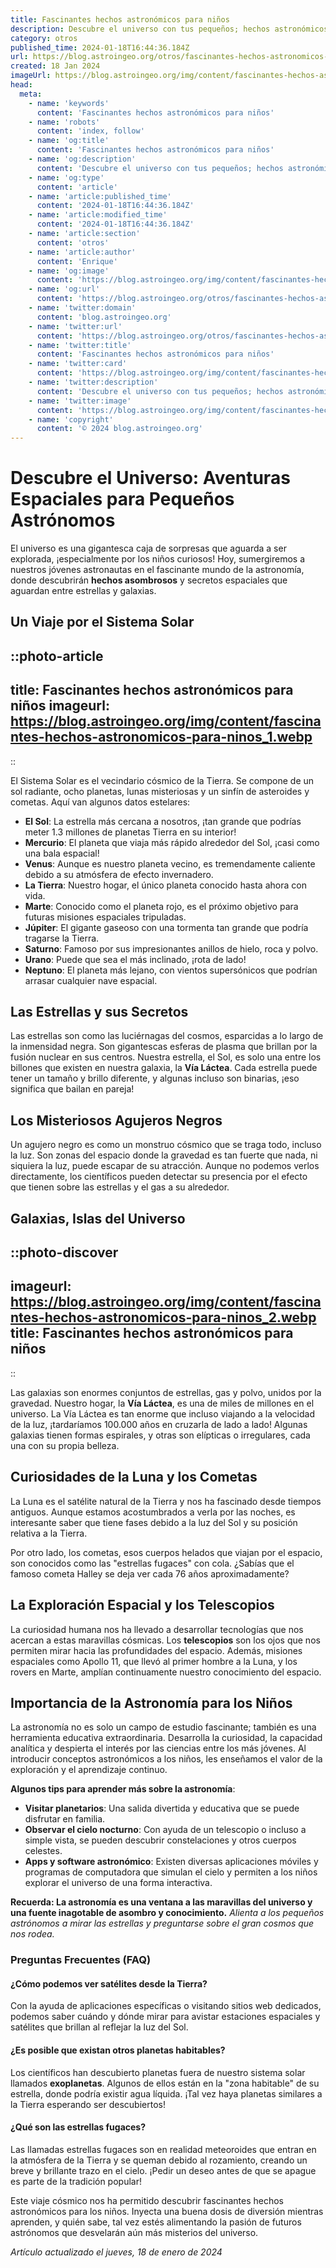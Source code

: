 ```yaml
---
title: Fascinantes hechos astronómicos para niños
description: Descubre el universo con tus pequeños; hechos astronómicos sorprendentes y educativos diseñados para inspirar y fascinar a los niños.
category: otros
published_time: 2024-01-18T16:44:36.184Z
url: https://blog.astroingeo.org/otros/fascinantes-hechos-astronomicos-para-ninos
created: 18 Jan 2024
imageUrl: https://blog.astroingeo.org/img/content/fascinantes-hechos-astronomicos-para-ninos_1.webp
head:
  meta:
    - name: 'keywords'
      content: 'Fascinantes hechos astronómicos para niños'
    - name: 'robots'
      content: 'index, follow'
    - name: 'og:title'
      content: 'Fascinantes hechos astronómicos para niños'
    - name: 'og:description'
      content: 'Descubre el universo con tus pequeños; hechos astronómicos sorprendentes y educativos diseñados para inspirar y fascinar a los niños.'
    - name: 'og:type'
      content: 'article'
    - name: 'article:published_time'
      content: '2024-01-18T16:44:36.184Z'
    - name: 'article:modified_time'
      content: '2024-01-18T16:44:36.184Z'
    - name: 'article:section'
      content: 'otros'
    - name: 'article:author'
      content: 'Enrique'
    - name: 'og:image'
      content: 'https://blog.astroingeo.org/img/content/fascinantes-hechos-astronomicos-para-ninos_1.webp'
    - name: 'og:url'
      content: 'https://blog.astroingeo.org/otros/fascinantes-hechos-astronomicos-para-ninos'
    - name: 'twitter:domain'
      content: 'blog.astroingeo.org'
    - name: 'twitter:url'
      content: 'https://blog.astroingeo.org/otros/fascinantes-hechos-astronomicos-para-ninos'
    - name: 'twitter:title'
      content: 'Fascinantes hechos astronómicos para niños'
    - name: 'twitter:card'
      content: 'https://blog.astroingeo.org/img/content/fascinantes-hechos-astronomicos-para-ninos_1.webp'
    - name: 'twitter:description'
      content: 'Descubre el universo con tus pequeños; hechos astronómicos sorprendentes y educativos diseñados para inspirar y fascinar a los niños.'
    - name: 'twitter:image'
      content: 'https://blog.astroingeo.org/img/content/fascinantes-hechos-astronomicos-para-ninos_1.webp'
    - name: 'copyright'
      content: '© 2024 blog.astroingeo.org'
---
```

# Descubre el Universo: Aventuras Espaciales para Pequeños Astrónomos

El universo es una gigantesca caja de sorpresas que aguarda a ser explorada, ¡especialmente por los niños curiosos! Hoy, sumergiremos a nuestros jóvenes astronautas en el fascinante mundo de la astronomía, donde descubrirán **hechos asombrosos** y secretos espaciales que aguardan entre estrellas y galaxias.

## Un Viaje por el Sistema Solar


::photo-article
---
title: Fascinantes hechos astronómicos para niños
imageurl: https://blog.astroingeo.org/img/content/fascinantes-hechos-astronomicos-para-ninos_1.webp
---
::



El Sistema Solar es el vecindario cósmico de la Tierra. Se compone de un sol radiante, ocho planetas, lunas misteriosas y un sinfín de asteroides y cometas. Aquí van algunos datos estelares:

- **El Sol**: La estrella más cercana a nosotros, ¡tan grande que podrías meter 1.3 millones de planetas Tierra en su interior!
- **Mercurio**: El planeta que viaja más rápido alrededor del Sol, ¡casi como una bala espacial!
- **Venus**: Aunque es nuestro planeta vecino, es tremendamente caliente debido a su atmósfera de efecto invernadero.
- **La Tierra**: Nuestro hogar, el único planeta conocido hasta ahora con vida.
- **Marte**: Conocido como el planeta rojo, es el próximo objetivo para futuras misiones espaciales tripuladas.
- **Júpiter**: El gigante gaseoso con una tormenta tan grande que podría tragarse la Tierra.
- **Saturno**: Famoso por sus impresionantes anillos de hielo, roca y polvo.
- **Urano**: Puede que sea el más inclinado, ¡rota de lado!
- **Neptuno**: El planeta más lejano, con vientos supersónicos que podrían arrasar cualquier nave espacial.

## Las Estrellas y sus Secretos

Las estrellas son como las luciérnagas del cosmos, esparcidas a lo largo de la inmensidad negra. Son gigantescas esferas de plasma que brillan por la fusión nuclear en sus centros. Nuestra estrella, el Sol, es solo una entre los billones que existen en nuestra galaxia, la **Vía Láctea**. Cada estrella puede tener un tamaño y brillo diferente, y algunas incluso son binarias, ¡eso significa que bailan en pareja!

## Los Misteriosos Agujeros Negros

Un agujero negro es como un monstruo cósmico que se traga todo, incluso la luz. Son zonas del espacio donde la gravedad es tan fuerte que nada, ni siquiera la luz, puede escapar de su atracción. Aunque no podemos verlos directamente, los científicos pueden detectar su presencia por el efecto que tienen sobre las estrellas y el gas a su alrededor.

## Galaxias, Islas del Universo


::photo-discover
---
imageurl: https://blog.astroingeo.org/img/content/fascinantes-hechos-astronomicos-para-ninos_2.webp
title: Fascinantes hechos astronómicos para niños
---
::



Las galaxias son enormes conjuntos de estrellas, gas y polvo, unidos por la gravedad. Nuestro hogar, la **Vía Láctea**, es una de miles de millones en el universo. La Vía Láctea es tan enorme que incluso viajando a la velocidad de la luz, ¡tardaríamos 100.000 años en cruzarla de lado a lado! Algunas galaxias tienen formas espirales, y otras son elípticas o irregulares, cada una con su propia belleza.

## Curiosidades de la Luna y los Cometas

La Luna es el satélite natural de la Tierra y nos ha fascinado desde tiempos antiguos. Aunque estamos acostumbrados a verla por las noches, es interesante saber que tiene fases debido a la luz del Sol y su posición relativa a la Tierra.

Por otro lado, los cometas, esos cuerpos helados que viajan por el espacio, son conocidos como las "estrellas fugaces" con cola. ¿Sabías que el famoso cometa Halley se deja ver cada 76 años aproximadamente?

## La Exploración Espacial y los Telescopios

La curiosidad humana nos ha llevado a desarrollar tecnologías que nos acercan a estas maravillas cósmicas. Los **telescopios** son los ojos que nos permiten mirar hacia las profundidades del espacio. Además, misiones espaciales como Apollo 11, que llevó al primer hombre a la Luna, y los rovers en Marte, amplían continuamente nuestro conocimiento del espacio.

## Importancia de la Astronomía para los Niños

La astronomía no es solo un campo de estudio fascinante; también es una herramienta educativa extraordinaria. Desarrolla la curiosidad, la capacidad analítica y despierta el interés por las ciencias entre los más jóvenes. Al introducir conceptos astronómicos a los niños, les enseñamos el valor de la exploración y el aprendizaje continuo.

**Algunos tips para aprender más sobre la astronomía**:

- **Visitar planetarios**: Una salida divertida y educativa que se puede disfrutar en familia.
- **Observar el cielo nocturno**: Con ayuda de un telescopio o incluso a simple vista, se pueden descubrir constelaciones y otros cuerpos celestes.
- **Apps y software astronómico**: Existen diversas aplicaciones móviles y programas de computadora que simulan el cielo y permiten a los niños explorar el universo de una forma interactiva.

**Recuerda: La astronomía es una ventana a las maravillas del universo y una fuente inagotable de asombro y conocimiento.** *Alienta a los pequeños astrónomos a mirar las estrellas y preguntarse sobre el gran cosmos que nos rodea.*

### Preguntas Frecuentes (FAQ)

#### ¿Cómo podemos ver satélites desde la Tierra?

Con la ayuda de aplicaciones específicas o visitando sitios web dedicados, podemos saber cuándo y dónde mirar para avistar estaciones espaciales y satélites que brillan al reflejar la luz del Sol.

#### ¿Es posible que existan otros planetas habitables?

Los científicos han descubierto planetas fuera de nuestro sistema solar llamados **exoplanetas**. Algunos de ellos están en la "zona habitable" de su estrella, donde podría existir agua líquida. ¡Tal vez haya planetas similares a la Tierra esperando ser descubiertos!

#### ¿Qué son las estrellas fugaces?

Las llamadas estrellas fugaces son en realidad meteoroides que entran en la atmósfera de la Tierra y se queman debido al rozamiento, creando un breve y brillante trazo en el cielo. ¡Pedir un deseo antes de que se apague es parte de la tradición popular!

Este viaje cósmico nos ha permitido descubrir fascinantes hechos astronómicos para los niños. Inyecta una buena dosis de diversión mientras aprenden, y quién sabe, tal vez estés alimentando la pasión de futuros astrónomos que desvelarán aún más misterios del universo.

_Artículo actualizado el jueves, 18 de enero de 2024_